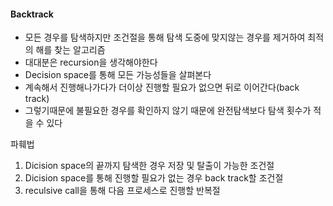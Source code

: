 #### Backtrack

* 모든 경우를 탐색하지만 조건절을 통해 탐색 도중에 맞지않는 경우를 제거하여 최적의 해를 찾는 알고리즘
* 대대분은 recursion을 생각해야한다
* Decision space를 통해 모든 가능성들을 살펴본다
* 계속해서 진행해나가다가 더이상 진행할 필요가 없으면 뒤로 이어간다(back track)
* 그렇기때문에 불필요한 경우를 확인하지 않기 때문에 완전탐색보다 탐색 횟수가 적을 수 있다



파훼법

1. Dicision space의 끝까지 탐색한 경우 저장 및 탈출이 가능한 조건절
2. Dicision space를 통해 진행할 필요가 없는 경우 back track할 조건절
3. reculsive call을 통해 다음 프로세스로 진행할 반복절
